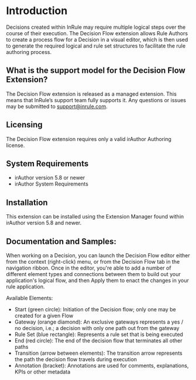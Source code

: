 # Introduction
Decisions created within InRule may require multiple logical steps over the course of their execution.  The Decision Flow extension allows Rule Authors to create a process flow for a Decision in a visual editor, which is then used to generate the required logical and rule set structures to facilitate the rule authoring process.
 
## What is the support model for the Decision Flow Extension?
The Decision Flow extension is released as a managed extension.  This means that InRule’s support team fully supports it.  Any questions or issues may be submitted to [support@inrule.com](support@inrule.com).

## Licensing
The Decision Flow extension requires only a valid irAuthor Authoring license.

## System Requirements
* irAuthor version 5.8 or newer
* irAuthor System Requirements

## Installation
This extension can be installed using the Extension Manager found within irAuthor version 5.8 and newer.

## Documentation and Samples:
When working on a Decision, you can launch the Decision Flow editor either from the context (right-click) menu, or from the Decision Flow tab in the navigation ribbon.  Once in the editor, you're able to add a number of different element types and connections between them to build out your application's logical flow, and then Apply them to enact the changes in your rule application.

Available Elements:
- Start (green circle): Initiation of the Decision flow; only one may be created for a given Flow
- Gateway (orange diamond): An exclusive gateways represents a yes / no decision, i.e.; a decision with only one path out from the gateway
- Rule Set (blue rectangle): Represents a rule set that is being executed
- End (red circle): The end of the decision flow that terminates all other paths
- Transition (arrow between elements): The transition arrow represents the path the decision flow travels during execution
- Annotation (bracket): Annotations are used for comments, explanations, KPIs or other metadata
